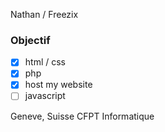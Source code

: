 Nathan / Freezix

### Objectif
- [x] html / css
- [x] php
- [x] host my website
- [ ] javascript

Geneve, Suisse
CFPT Informatique

